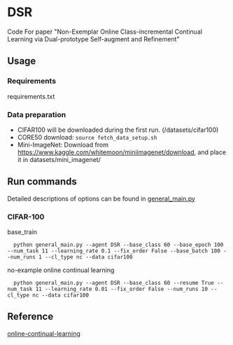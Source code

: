 # DSR
Code For paper "Non-Exemplar Online Class-incremental Continual Learning via Dual-prototype Self-augment and Refinement"

## Usage

### Requirements
requirements.txt

### Data preparation
- CIFAR100 will be downloaded during the first run. (/datasets/cifar100)
- CORE50 download: `source fetch_data_setup.sh`
- Mini-ImageNet: Download from https://www.kaggle.com/whitemoon/miniimagenet/download, and place it in datasets/mini_imagenet/


## Run commands
Detailed descriptions of options can be found in [general_main.py](general_main.py)

### CIFAR-100
base_train
```shell
  python general_main.py --agent DSR --base_class 60 --base_epoch 100 --num_task 11 --learning_rate 0.1 --fix_order False --base_batch 100 --num_runs 1 --cl_type nc --data cifar100
 ```
no-example online continual learning
```shell
  python general_main.py --agent DSR --base_class 60 --resume True --num_task 11 --learning_rate 0.01 --fix_order False --num_runs 10 --cl_type nc --data cifar100
 ```

 
 ## Reference
[online-continual-learning](https://github.com/RaptorMai/online-continual-learning)
